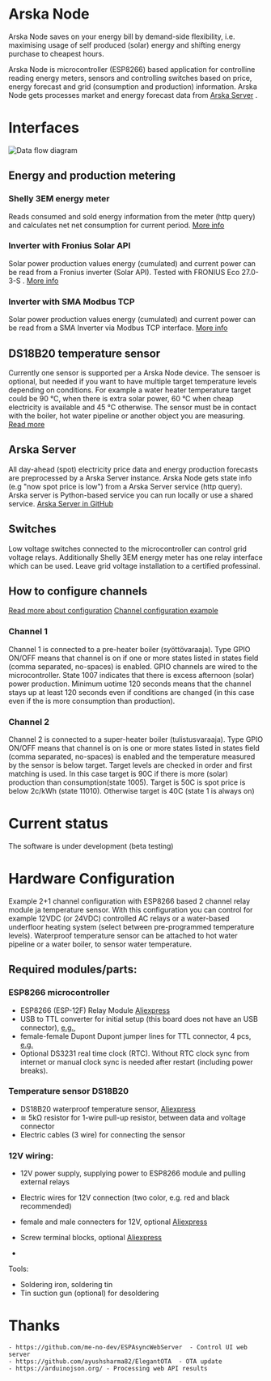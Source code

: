 # Arska Node
Arska Node saves on your energy bill by demand-side flexibility, i.e. maximising usage of self produced (solar) energy and shifting energy purchase to cheapest hours.

Arska Node is microcontroller (ESP8266) based application for controlline reading energy meters, sensors and controlling switches based on price, energy forecast and grid (consumption and production) information. Arska Node gets processes market and energy forecast data from [Arska Server](https://github.com/Netgalleria/arska-server) .


# Interfaces

![Data flow diagram](https://github.com/Netgalleria/arska-node/blob/main/docs/img/Arska%20Node%20and%20Server%20all-in-one%20diagram.png?raw=true)

## Energy and production metering

### Shelly 3EM energy meter
Reads consumed and sold energy information from the meter (http query) and calculates net net consumption for current period. [More info](https://github.com/Netgalleria/arska-node/wiki/Configure-Shelly-3EM-for-Arska-Node)

### Inverter with Fronius Solar API
Solar power production values energy (cumulated) and current power can be read from a Fronius inverter (Solar API). Tested with FRONIUS Eco 27.0-3-S . [More info](https://github.com/Netgalleria/arska-node/wiki/Configure-Fronius-Solar-API-inverter-connection)


### Inverter with SMA Modbus TCP
Solar power production values energy (cumulated) and current power can be read from a SMA Inverter via Modbus TCP interface. [More info](https://github.com/Netgalleria/arska-node/wiki/Configure-SMA-inverter-Modbus-connection)

## DS18B20 temperature sensor 
Currently one sensor is supported per a Arska Node device. The sensoer is optional, but needed if you want to have multiple target temperature levels depending on conditions. For example a water heater temperature target could be 90 °C, when there is extra solar power, 60 °C when cheap electricity is available and 45 °C otherwise. The sensor must be in contact with the boiler, hot water pipeline or another object you are measuring. [Read more](https://github.com/Netgalleria/arska-node/wiki/Adding-DS18B20-temperature-sensor)

## Arska Server
All day-ahead (spot) electricity price data and energy production forecasts are preprocessed by a Arska Server instance. Arska Node gets state info (e.g "now spot price is low") from a Arska Server service (http query). Arska server is Python-based service you can run  locally or use a shared service. [Arska Server in GitHub](https://github.com/Netgalleria/arska-server)


## Switches
Low voltage switches connected to the microcontroller can control grid voltage relays. Additionally Shelly 3EM energy meter has one relay interface which can be used. Leave grid voltage installation to a certified professinal. 

## How to configure channels

[Read more about configuration](https://github.com/Netgalleria/arska-node/wiki/Configuring-Arska-Node)
[Channel configuration example](https://github.com/Netgalleria/arska-node/wiki/Example-channel-configuration)

### Channel 1
Channel 1 is connected to a pre-heater boiler (syöttövaraaja). Type GPIO ON/OFF means that channel is on if one or more states listed in states field (comma separated, no-spaces) is enabled. GPIO channels are wired to the microcontroller. State 1007 indicates that there is excess afternoon (solar) power production. Minimum uotime 120 seconds means that the channel stays up at least 120 seconds even if conditions are changed (in this case even if the is more consumption than production).

### Channel 2 
Channel 2 is connected to a super-heater boiler (tulistusvaraaja). Type GPIO ON/OFF means that channel is on is one or more states listed in states field (comma separated, no-spaces) is enabled and the temperature measured by the sensor is below target. Target levels are checked in order and first matching is used. In this case target is 90C if there is more (solar) production than consumption(state 1005). Target is 50C is spot price is below 2c/kWh (state 11010). Otherwise target is 40C (state 1 is always on)



# Current status
The software is under development (beta testing)

# Hardware Configuration
Example 2+1 channel configuration with ESP8266  based 2 channel relay module ja temperature sensor. With this configuration you can control for example 12VDC (or 24VDC) controlled AC relays or a water-based underfloor heating system (select between pre-programmed temperature levels). Waterproof temperature sensor can be attached to hot water pipeline or a water boiler, to sensor water temperature.

## Required modules/parts:
### ESP8266 microcontroller 
- ESP8266 (ESP-12F) Relay Module [Aliexpress](https://www.aliexpress.com/item/1005001908708140.html)
- USB to TTL converter for initial setup (this board does not have an USB connector), [e.g.](https://www.aliexpress.com/item/32529737466.html?), 
- female-female Dupont Dupont jumper lines for TTL connector, 4 pcs, [e.g.](https://www.aliexpress.com/item/1005003007413890.html)
- Optional DS3231 real time clock (RTC). Without RTC clock sync from internet or manual clock sync is needed after restart (including power breaks).

### Temperature sensor DS18B20
- DS18B20 waterproof temperature sensor, [Aliexpress](https://www.aliexpress.com/item/4000550061662.html)
- ≅ 5kΩ resistor for 1-wire pull-up resistor, between data and voltage connector
- Electric cables (3 wire) for connecting the sensor

### 12V wiring:
- 12V power supply, supplying power to ESP8266 module and pulling external relays
- Electric wires for 12V connection (two color, e.g. red and black recommended)
- female and male connecters for 12V, optional [Aliexpress](https://www.aliexpress.com/item/4000085878441.html)
- Screw terminal blocks, optional [Aliexpress](https://www.aliexpress.com/item/32939185688.html)





- 
 
 Tools:
 - Soldering iron, soldering tin
 - Tin suction gun (optional) for desoldering



# Thanks
    - https://github.com/me-no-dev/ESPAsyncWebServer  - Control UI web server
    - https://github.com/ayushsharma82/ElegantOTA  - OTA update
    - https://arduinojson.org/ - Processing web API results 